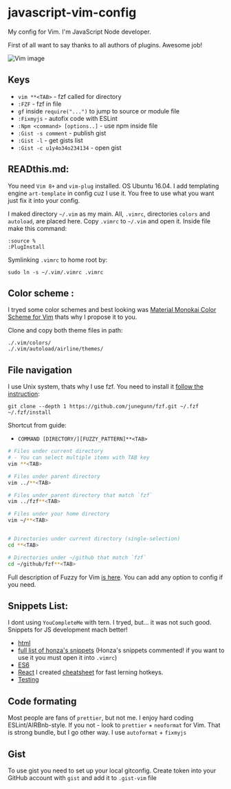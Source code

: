 # javascript-vim-config
My config for Vim. I'm JavaScript Node developer.

First of all want to say thanks to all authors of plugins. Awesome job!

![Vim image](https://github.com/PinkyRabbit/javascript-vim-config/blob/master/image.png "Vim on Ubuntu image")
## Keys
* `vim **<TAB>` - fzf called for directory
* `:FZF` - fzf in file
* `gf` inside `require("...")` to jump to source or module file
* `:Fixmyjs` - autofix code with ESLint
* `:Npm <command> [options..]` - use npm inside file
* `:Gist -s comment` - publish gist
* `:Gist -l` - get gists list
* `:Gist -c u1y4o34o234134` - open gist

## READthis.md:
You need `Vim 8+` and `vim-plug` installed. OS Ubuntu 16.04. I add templating engine `art-template` in config cuz I use it. You free to use what you want just fix it into your config.

I maked directory `~/.vim` as my main. All, `.vimrc`, directories `colors` and `autoload`, are placed here. 
Copy `.vimrc` to `~/.vim` and open it. Inside file make this command:
```
:source %
:PlugInstall
```

Symlinking `.vimrc` to home root by:
```
sudo ln -s ~/.vim/.vimrc .vimrc
```

## Color scheme :
I tryed some color schemes and best looking was [Material Monokai Color Scheme for Vim](https://github.com/skielbasa/vim-material-monokai) thats why I propose it to you.

Clone and copy both theme files in path:
```
./.vim/colors/
./.vim/autoload/airline/themes/
```

## File navigation
I use Unix system, thats why I use fzf. You need to install it [follow the instruction](https://github.com/junegunn/fzf):
```
git clone --depth 1 https://github.com/junegunn/fzf.git ~/.fzf
~/.fzf/install
```
Shortcut from guide:
- `COMMAND [DIRECTORY/][FUZZY_PATTERN]**<TAB>`

```sh
# Files under current directory
# - You can select multiple items with TAB key
vim **<TAB>

# Files under parent directory
vim ../**<TAB>

# Files under parent directory that match `fzf`
vim ../fzf**<TAB>

# Files under your home directory
vim ~/**<TAB>


# Directories under current directory (single-selection)
cd **<TAB>

# Directories under ~/github that match `fzf`
cd ~/github/fzf**<TAB>
```

Full description of Fuzzy for Vim [is here](https://github.com/junegunn/fzf.vim). You can add any option to config if you need.

## Snippets List:
I dont using `YouCompleteMe` with tern. I tryed, but... it was not such good. Snippets for JS development mach better!
* [html](https://github.com/honza/vim-snippets/blob/master/snippets/html.snippets)
* [full list of honza's snippets](https://github.com/honza/vim-snippets/tree/master/snippets)
(Honza's snippets commented! if you want to use it you must open it into `.vimrc`) 
* [ES6](https://github.com/epilande/vim-es2015-snippets)
* [React](https://github.com/epilande/vim-react-snippets)
I created [cheatsheet](https://github.com/PinkyRabbit/my-cheatsheets-A3-A2/blob/master/snippets%20Vim-React%20A2.docx) for fast lerning hotkeys.
* [Testing](https://github.com/alexbyk/vim-ultisnips-js-testing)

## Code formating
Most people are fans of `prettier`, but not me. I enjoy hard coding ESLint/AIRBnb-style. If you not - look to `prettier` + `neoformat` for Vim. That is strong bundle, but I go other way. I use `autoformat` + `fixmyjs`

## Gist
To use gist you need to set up your local gitconfig. Create token into your GitHub account with `gist` and add it to `.gist-vim` file
